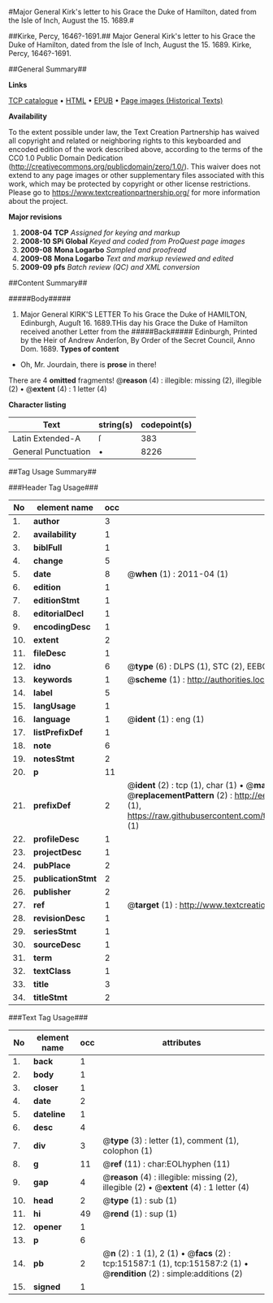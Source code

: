 #Major General Kirk's letter to his Grace the Duke of Hamilton, dated from the Isle of Inch, August the 15. 1689.#

##Kirke, Percy, 1646?-1691.##
Major General Kirk's letter to his Grace the Duke of Hamilton, dated from the Isle of Inch, August the 15. 1689.
Kirke, Percy, 1646?-1691.

##General Summary##

**Links**

[TCP catalogue](http://www.ota.ox.ac.uk/tcp/)  • 
[HTML](http://tei.it.ox.ac.uk/tcp/Texts-HTML/free/A87/A87790.html)  • 
[EPUB](http://tei.it.ox.ac.uk/tcp/Texts-EPUB/free/A87/A87790.epub) • 
[Page images (Historical Texts)](https://historicaltexts.jisc.ac.uk/eebo-43077521e)

**Availability**

To the extent possible under law, the Text Creation Partnership has waived all copyright and related or neighboring rights to this keyboarded and encoded edition of the work described above, according to the terms of the CC0 1.0 Public Domain Dedication (http://creativecommons.org/publicdomain/zero/1.0/). This waiver does not extend to any page images or other supplementary files associated with this work, which may be protected by copyright or other license restrictions. Please go to https://www.textcreationpartnership.org/ for more information about the project.

**Major revisions**

1. __2008-04__ __TCP__ *Assigned for keying and markup*
1. __2008-10__ __SPi Global__ *Keyed and coded from ProQuest page images*
1. __2009-08__ __Mona Logarbo__ *Sampled and proofread*
1. __2009-08__ __Mona Logarbo__ *Text and markup reviewed and edited*
1. __2009-09__ __pfs__ *Batch review (QC) and XML conversion*

##Content Summary##

#####Body#####

1. Major General KIRK'S LETTER To his Grace the Duke of HAMILTON,
Edinburgh, Auguſt 16. 1689.THis day his Grace the Duke of Hamilton received another Letter from the 
#####Back#####
Edinburgh, Printed by the Heir of Andrew Anderſon, By Order of the Secret Council, Anno Dom. 1689.
**Types of content**

  * Oh, Mr. Jourdain, there is **prose** in there!

There are 4 **omitted** fragments! 
 @__reason__ (4) : illegible: missing (2), illegible (2)  •  @__extent__ (4) : 1 letter (4)

**Character listing**


|Text|string(s)|codepoint(s)|
|---|---|---|
|Latin Extended-A|ſ|383|
|General Punctuation|•|8226|

##Tag Usage Summary##

###Header Tag Usage###

|No|element name|occ|attributes|
|---|---|---|---|
|1.|__author__|3||
|2.|__availability__|1||
|3.|__biblFull__|1||
|4.|__change__|5||
|5.|__date__|8| @__when__ (1) : 2011-04 (1)|
|6.|__edition__|1||
|7.|__editionStmt__|1||
|8.|__editorialDecl__|1||
|9.|__encodingDesc__|1||
|10.|__extent__|2||
|11.|__fileDesc__|1||
|12.|__idno__|6| @__type__ (6) : DLPS (1), STC (2), EEBO-CITATION (1), OCLC (1), VID (1)|
|13.|__keywords__|1| @__scheme__ (1) : http://authorities.loc.gov/ (1)|
|14.|__label__|5||
|15.|__langUsage__|1||
|16.|__language__|1| @__ident__ (1) : eng (1)|
|17.|__listPrefixDef__|1||
|18.|__note__|6||
|19.|__notesStmt__|2||
|20.|__p__|11||
|21.|__prefixDef__|2| @__ident__ (2) : tcp (1), char (1)  •  @__matchPattern__ (2) : ([0-9\-]+):([0-9IVX]+) (1), (.+) (1)  •  @__replacementPattern__ (2) : http://eebo.chadwyck.com/downloadtiff?vid=$1&page=$2 (1), https://raw.githubusercontent.com/textcreationpartnership/Texts/master/tcpchars.xml#$1 (1)|
|22.|__profileDesc__|1||
|23.|__projectDesc__|1||
|24.|__pubPlace__|2||
|25.|__publicationStmt__|2||
|26.|__publisher__|2||
|27.|__ref__|1| @__target__ (1) : http://www.textcreationpartnership.org/docs/. (1)|
|28.|__revisionDesc__|1||
|29.|__seriesStmt__|1||
|30.|__sourceDesc__|1||
|31.|__term__|2||
|32.|__textClass__|1||
|33.|__title__|3||
|34.|__titleStmt__|2||


###Text Tag Usage###

|No|element name|occ|attributes|
|---|---|---|---|
|1.|__back__|1||
|2.|__body__|1||
|3.|__closer__|1||
|4.|__date__|2||
|5.|__dateline__|1||
|6.|__desc__|4||
|7.|__div__|3| @__type__ (3) : letter (1), comment (1), colophon (1)|
|8.|__g__|11| @__ref__ (11) : char:EOLhyphen (11)|
|9.|__gap__|4| @__reason__ (4) : illegible: missing (2), illegible (2)  •  @__extent__ (4) : 1 letter (4)|
|10.|__head__|2| @__type__ (1) : sub (1)|
|11.|__hi__|49| @__rend__ (1) : sup (1)|
|12.|__opener__|1||
|13.|__p__|6||
|14.|__pb__|2| @__n__ (2) : 1 (1), 2 (1)  •  @__facs__ (2) : tcp:151587:1 (1), tcp:151587:2 (1)  •  @__rendition__ (2) : simple:additions (2)|
|15.|__signed__|1||
